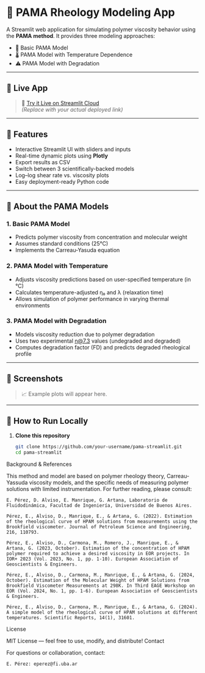 # 🧪 PAMA Rheology Modeling App

A Streamlit web application for simulating polymer viscosity behavior using the **PAMA method**. It provides three modeling approaches:
- 📘 Basic PAMA Model
- 🌡️ PAMA Model with Temperature Dependence
- ⚠️ PAMA Model with Degradation

---

## 🔗 Live App

> 🚀 [Try it Live on Streamlit Cloud](https://your-app-url.streamlit.app)  
*(Replace with your actual deployed link)*

---

## 📌 Features

- Interactive Streamlit UI with sliders and inputs
- Real-time dynamic plots using **Plotly**
- Export results as CSV
- Switch between 3 scientifically-backed models
- Log–log shear rate vs. viscosity plots
- Easy deployment-ready Python code

---

## 🧠 About the PAMA Models

### 1. Basic PAMA Model
- Predicts polymer viscosity from concentration and molecular weight
- Assumes standard conditions (25°C)
- Implements the Carreau-Yasuda equation

### 2. PAMA Model with Temperature
- Adjusts viscosity predictions based on user-specified temperature (in °C)
- Calculates temperature-adjusted η₀ and λ (relaxation time)
- Allows simulation of polymer performance in varying thermal environments

### 3. PAMA Model with Degradation
- Models viscosity reduction due to polymer degradation
- Uses two experimental η@7.3 values (undegraded and degraded)
- Computes degradation factor (FD) and predicts degraded rheological profile

---

## 📸 Screenshots

> 📈 Example plots will appear here.

---

## 🔧 How to Run Locally

1. **Clone this repository**
   ```bash
   git clone https://github.com/your-username/pama-streamlit.git
   cd pama-streamlit


Background & References

This method and model are based on polymer rheology theory, Carreau-Yassuda viscosity models, and the specific needs of measuring polymer solutions with limited instrumentation. For further reading, please consult:

    E. Pérez, D. Alviso, E. Manrique, G. Artana, Laboratorio de Fluidodinámica, Facultad de Ingeniería, Universidad de Buenos Aires.

    Pérez, E., Alviso, D., Manrique, E., & Artana, G. (2022). Estimation of the rheological curve of HPAM solutions from measurements using the Brookfield viscometer. Journal of Petroleum Science and Engineering, 216, 110793.
    
    Pérez, E., Alviso, D., Carmona, M., Romero, J., Manrique, E., & Artana, G. (2023, October). Estimation of the concentration of HPAM polymer required to achieve a desired viscosity in EOR projects. In IOR+ 2023 (Vol. 2023, No. 1, pp. 1-10). European Association of Geoscientists & Engineers.

    Pérez, E., Alviso, D., Carmona, M., Manrique, E., & Artana, G. (2024, October). Estimation of the Molecular Weight of HPAM Solutions from Brookfield Viscometer Measurements at 298K. In Third EAGE Workshop on EOR (Vol. 2024, No. 1, pp. 1-6). European Association of Geoscientists & Engineers.

    Pérez, E., Alviso, D., Carmona, M., Manrique, E., & Artana, G. (2024). A simple model of the rheological curve of HPAM solutions at different temperatures. Scientific Reports, 14(1), 31601.

    

License

MIT License — feel free to use, modify, and distribute!
Contact

For questions or collaboration, contact:

    E. Pérez: eperez@fi.uba.ar
